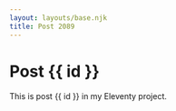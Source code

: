 ```yaml
---
layout: layouts/base.njk
title: Post 2089
---
```


# Post {{ id }}

This is post {{ id }} in my Eleventy project.

